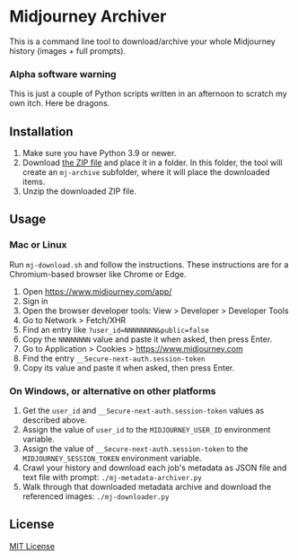 # Midjourney Archiver

This is a command line tool to download/archive your whole
Midjourney history (images + full prompts).

### Alpha software warning

This is just a couple of Python scripts written in an afternoon to scratch my own itch. Here be dragons.

## Installation

1. Make sure you have Python 3.9 or newer.
2. Download [the ZIP file](./archive/refs/heads/main.zip) and place it in a folder. In this folder, the tool will create an `mj-archive` subfolder, where it will place the downloaded items. 
3. Unzip the downloaded ZIP file.

## Usage

### Mac or Linux

Run `mj-download.sh` and follow the instructions. These instructions are for a Chromium-based browser like Chrome or Edge. 

1. Open https://www.midjourney.com/app/
2. Sign in
3. Open the browser developer tools: View > Developer > Developer Tools
4. Go to Network > Fetch/XHR
5. Find an entry like `?user_id=NNNNNNNN&public=false`
6. Copy the `NNNNNNNN` value and paste it when asked, then press Enter.
7. Go to Application > Cookies > https://www.midjourney.com
8. Find the entry `__Secure-next-auth.session-token`
9. Copy its value and paste it when asked, then press Enter. 

### On Windows, or alternative on other platforms

1. Get the `user_id` and `__Secure-next-auth.session-token` values as described above.
2. Assign the value of `user_id` to the `MIDJOURNEY_USER_ID` environment variable.
3. Assign the value of `__Secure-next-auth.session-token` to the `MIDJOURNEY_SESSION_TOKEN` environment variable.
4. Crawl your history and download each job's metadata  as JSON file and text file with prompt: `./mj-metadata-archiver.py`
5. Walk through that downloaded metadata archive and download the referenced images: `./mj-downloader.py`

## License

[MIT License](./LICENSE.txt)

